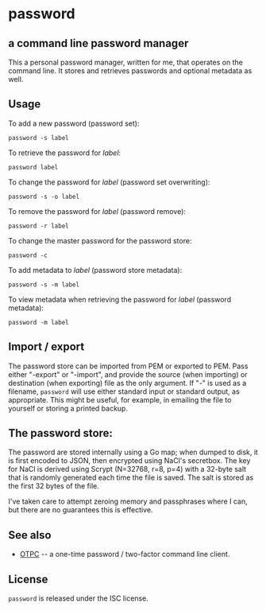 # password
## a command line password manager

This a personal password manager, written for me, that operates on the
command line. It stores and retrieves passwords and optional metadata
as well.

## Usage

To add a new password (password set):

```
password -s label
```

To retrieve the password for *label*:

```
password label
```

To change the password for *label* (password set overwriting):

```
password -s -o label
```

To remove the password for *label* (password remove):

```
password -r label
```

To change the master password for the password store:

```
password -c
```

To add metadata to *label* (password store metadata):

```
password -s -m label
```

To view metadata when retrieving the password for *label* (password metadata):

```
password -m label
```


## Import / export

The password store can be imported from PEM or exported to PEM. Pass
either "-export" or "-import", and provide the source (when importing)
or destination (when exporting) file as the only argument. If "-" is
used as a filename, `password` will use either standard input or
standard output, as appropriate. This might be useful, for example, in
emailing the file to yourself or storing a printed backup.


## The password store:

The password are stored internally using a Go map; when dumped to
disk, it is first encoded to JSON, then encrypted using NaCl's
secretbox. The key for NaCl is derived using Scrypt (N=32768, r=8,
p=4) with a 32-byte salt that is randomly generated each time the
file is saved. The salt is stored as the first 32 bytes of the file.

I've taken care to attempt zeroing memory and passphrases where I can,
but there are no guarantees this is effective.

## See also

* [OTPC](https://github.com/kisom/otpc) -- a one-time password /
  two-factor command line client.


## License

`password` is released under the ISC license.
